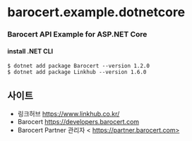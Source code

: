 # barocert.example.dotnetcore


### Barocert API Example for ASP.NET Core


#### install .NET CLI
    $ dotnet add package Barocert --version 1.2.0
    $ dotnet add package Linkhub --version 1.6.0

사이트
-------------------------------
* 링크허브 <https://www.linkhub.co.kr/>
* Barocert <https://developers.barocert.com>
* Barocert Partner 관리자 <	https://partner.barocert.com>
